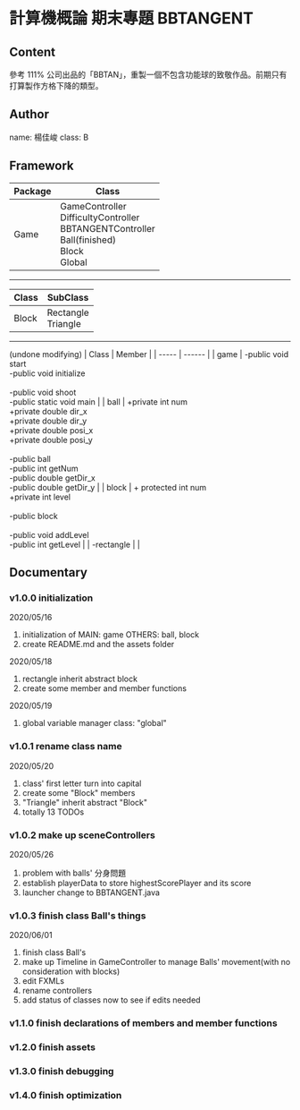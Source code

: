 # 計算機概論 期末專題 BBTANGENT

## Content

參考 111% 公司出品的「BBTAN」，重製一個不包含功能球的致敬作品。前期只有打算製作方格下降的類型。

## Author

name: 楊佳峻
class: B

## Framework

| Package | Class |
| ------- | ------------------------------- |
| Game | GameController<br/>DifficultyController<br/>BBTANGENTController<br/>Ball(finished)<br/>Block<br/>Global |
---
| Class | SubClass |
| ----- | ---------------------- |
| Block | Rectangle<br/>Triangle |
---
(undone modifying)
| Class | Member |
| ----- | ------ |
| game | -public void start<br/>-public void initialize<br/><br/>-public void shoot<br/>-public static void main |
| ball | +private int num<br/>+private double dir_x<br/>+private double dir_y<br/>+private double posi_x<br/>+private double posi_y<br/><br/>-public ball<br/>-public int getNum<br/>-public double getDir_x<br/>-public double getDir_y |
| block | + protected int num<br/>+private int level<br/><br/>-public block<br/><br/>-public void addLevel<br/>-public int getLevel |
| -rectangle |  |

## Documentary

### v1.0.0  initialization

2020/05/16

1. initialization of MAIN: game OTHERS: ball, block
2. create README.md and the assets folder

2020/05/18

1. rectangle inherit abstract block
2. create some member and member functions

2020/05/19

1. global variable manager class: "global"

### v1.0.1 rename class name

2020/05/20

1. class' first letter turn into capital
2. create some "Block" members
3. "Triangle" inherit abstract "Block"
4. totally 13 TODOs

### v1.0.2 make up sceneControllers

2020/05/26

1. problem with balls' 分身問題
2. establish playerData to store highestScorePlayer and its score
3. launcher change to BBTANGENT.java

### v1.0.3 finish class Ball's things

2020/06/01

1. finish class Ball's
2. make up Timeline in GameController to manage Balls' movement(with no consideration with blocks)
3. edit FXMLs
4. rename controllers
5. add status of classes now to see if edits needed

### v1.1.0 finish declarations of members and member functions

### v1.2.0 finish assets

### v1.3.0 finish debugging

### v1.4.0 finish optimization
